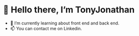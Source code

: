 # 👋 Hello there, I’m TonyJonathan 
- 🌱 I’m currently learning about front end and back end. 
- 📫 You can contact me on Linkedin. 
<!---
TonyJonathan/TonyJonathan is a ✨ special ✨ repository because its `README.md` (this file) appears on your GitHub profile.
You can click the Preview link to take a look at your changes.
--->
